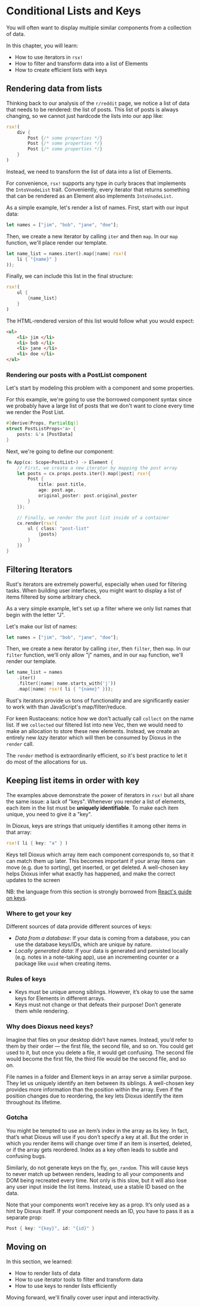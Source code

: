 # Conditional Lists and Keys

You will often want to display multiple similar components from a collection of data. 

In this chapter, you will learn:

- How to use iterators in `rsx!`
- How to filter and transform data into a list of Elements
- How to create efficient lists with keys

## Rendering data from lists

Thinking back to our analysis of the `r/reddit` page, we notice a list of data that needs to be rendered: the list of posts. This list of posts is always changing, so we cannot just hardcode the lists into our app like:

```rust
rsx!(
    div {
        Post {/* some properties */}
        Post {/* some properties */}
        Post {/* some properties */}
    }
)
```

Instead, we need to transform the list of data into a list of Elements. 

For convenience, `rsx!` supports any type in curly braces that implements the `IntoVnodeList` trait. Conveniently, every iterator that returns something that can be rendered as an Element also implements `IntoVnodeList`. 

As a simple example, let's render a list of names. First, start with our input data:

```rust
let names = ["jim", "bob", "jane", "doe"];
```

Then, we create a new iterator by calling `iter` and then `map`. In our `map` function, we'll place render our template.

```rust
let name_list = names.iter().map(|name| rsx!(
    li { "{name}" }
));
```

Finally, we can include this list in the final structure:

```rust
rsx!(
    ul {
        {name_list}
    }
)
```
The HTML-rendered version of this list would follow what you would expect:
```html
<ul>
    <li> jim </li>
    <li> bob </li>
    <li> jane </li>
    <li> doe </li>
</ul>
```

### Rendering our posts with a PostList component

Let's start by modeling this problem with a component and some properties. 

For this example, we're going to use the borrowed component syntax since we probably have a large list of posts that we don't want to clone every time we render the Post List.

```rust
#[derive(Props, PartialEq)]
struct PostListProps<'a> {
    posts: &'a [PostData]
}
```
Next, we're going to define our component:

```rust
fn App(cx: Scope<PostList>) -> Element {
    // First, we create a new iterator by mapping the post array
    let posts = cx.props.posts.iter().map(|post| rsx!{
        Post {
            title: post.title,
            age: post.age,
            original_poster: post.original_poster
        }
    });

    // Finally, we render the post list inside of a container
    cx.render(rsx!{
        ul { class: "post-list"
            {posts}
        }
    })
}
```


## Filtering Iterators

Rust's iterators are extremely powerful, especially when used for filtering tasks. When building user interfaces, you might want to display a list of items filtered by some arbitrary check.

As a very simple example, let's set up a filter where we only list names that begin with the letter "J". 

Let's make our list of names:

```rust
let names = ["jim", "bob", "jane", "doe"];
```

Then, we create a new iterator by calling `iter`, then `filter`, then `map`. In our `filter` function, we'll only allow "j" names, and in our `map` function, we'll  render our template.

```rust
let name_list = names
    .iter()
    .filter(|name| name.starts_with('j'))
    .map(|name| rsx!( li { "{name}" }));
```

Rust's iterators provide us tons of functionality and are significantly easier to work with than JavaScript's map/filter/reduce.

For keen Rustaceans: notice how we don't actually call `collect` on the name list. If we `collected` our filtered list into new Vec, then we would need to make an allocation to store these new elements. Instead, we create an entirely new _lazy_ iterator which will then be consumed by Dioxus in the `render` call. 

The `render` method is extraordinarily efficient, so it's best practice to let it do most of the allocations for us.

## Keeping list items in order with key


The examples above demonstrate the power of iterators in `rsx!` but all share the same issue: a lack of "keys". Whenever you render a list of elements, each item in the list must be **uniquely identifiable**. To make each item unique, you need to give it a "key".

In Dioxus, keys are strings that uniquely identifies it among other items in that array:

```rust
rsx!( li { key: "a" } )
```

Keys tell Dioxus which array item each component corresponds to, so that it can match them up later. This becomes important if your array items can move (e.g. due to sorting), get inserted, or get deleted. A well-chosen key helps Dioxus infer what exactly has happened, and make the correct updates to the screen


NB: the language from this section is strongly borrowed from [React's guide on keys](https://reactjs.org/docs/lists-and-keys.html).
### Where to get your key

Different sources of data provide different sources of keys:

- _Data from a database_: If your data is coming from a database, you can use the database keys/IDs, which are unique by nature.
- _Locally generated data_: If your data is generated and persisted locally (e.g. notes in a note-taking app), use an incrementing counter or a package like `uuid` when creating items.

### Rules of keys

- Keys must be unique among siblings. However, it’s okay to use the same keys for Elements in different arrays.
- Keys must not change or that defeats their purpose! Don’t generate them while rendering.

### Why does Dioxus need keys?

Imagine that files on your desktop didn’t have names. Instead, you’d refer to them by their order — the first file, the second file, and so on. You could get used to it, but once you delete a file, it would get confusing. The second file would become the first file, the third file would be the second file, and so on.

File names in a folder and Element keys in an array serve a similar purpose. They let us uniquely identify an item between its siblings. A well-chosen key provides more information than the position within the array. Even if the position changes due to reordering, the key lets Dioxus identify the item throughout its lifetime.

### Gotcha
You might be tempted to use an item’s index in the array as its key. In fact, that’s what Dioxus will use if you don’t specify a key at all. But the order in which you render items will change over time if an item is inserted, deleted, or if the array gets reordered. Index as a key often leads to subtle and confusing bugs.

Similarly, do not generate keys on the fly, `gen_random`. This will cause keys to never match up between renders, leading to all your components and DOM being recreated every time. Not only is this slow, but it will also lose any user input inside the list items. Instead, use a stable ID based on the data.

Note that your components won’t receive key as a prop. It’s only used as a hint by Dioxus itself. If your component needs an ID, you have to pass it as a separate prop:
```rust
Post { key: "{key}", id: "{id}" }
```

## Moving on

In this section, we learned:
- How to render lists of data
- How to use iterator tools to filter and transform data
- How to use keys to render lists efficiently

Moving forward, we'll finally cover user input and interactivity.
